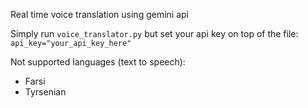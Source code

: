 Real time voice translation using gemini api

Simply run `voice_translator.py` but set your api key on top of the file:
`api_key="your_api_key_here"`

Not supported languages (text to speech):
- Farsi
- Tyrsenian
